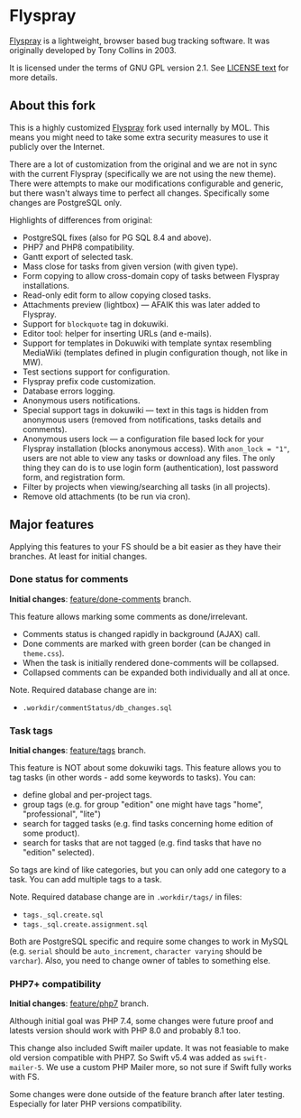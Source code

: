 Flyspray
========

[Flyspray](http://www.flyspray.org/) is a lightweight, browser based bug tracking software. It was originally developed by Tony Collins in 2003.

It is licensed under the terms of GNU GPL version 2.1. See [LICENSE text](/LICENSE) for more details.

About this fork
---------------

This is a highly customized [Flyspray](http://www.flyspray.org/) fork used internally by MOL. This means you might need to take some extra security measures to use it publicly over the Internet.

There are a lot of customization from the original and we are not in sync with the current Flyspray (specifically we are not using the new theme). There were attempts to make our modifications configurable and generic, but there wasn't always time to perfect all changes. Specifically some changes are PostgreSQL only.

Highlights of differences from original:

* PostgreSQL fixes (also for PG SQL 8.4 and above).
* PHP7 and PHP8 compatibility.
* Gantt export of selected task.
* Mass close for tasks from given version (with given type).
* Form copying to allow cross-domain copy of tasks between Flyspray installations.
* Read-only edit form to allow copying closed tasks.
* Attachments preview (lightbox) — AFAIK this was later added to Flyspray.
* Support for `blockquote` tag in dokuwiki.
* Editor tool: helper for inserting URLs (and e-mails).
* Support for templates in Dokuwiki with template syntax resembling MediaWiki (templates defined in plugin configuration though, not like in MW). 
* Test sections support for configuration.
* Flyspray prefix code customization.
* Database errors logging.
* Anonymous users notifications.
* Special support tags in dokuwiki — text in this tags is hidden from anonymous users (removed from notifications, tasks details and comments).
* Anonymous users lock — a configuration file based lock for your Flyspray installation (blocks anonymous access). With `anon_lock = "1"`, users are not able to view any tasks or download any files. The only thing they can do is to use login form (authentication), lost password form, and registration form.
* Filter by projects when viewing/searching all tasks (in all projects).
* Remove old attachments (to be run via cron).

Major features
--------------

Applying this features to your FS should be a bit easier as they have their branches. At least for initial changes.

### Done status for comments ###
**Initial changes**: [feature/done-comments](https://github.com/mol-pl/flyspray/commits/feature/done-comments) branch.

This feature allows marking some comments as done/irrelevant.
* Comments status is changed rapidly in background (AJAX) call.
* Done comments are marked with green border (can be changed in `theme.css`).
* When the task is initially rendered done-comments will be collapsed.
* Collapsed comments can be expanded both individually and all at once.

Note. Required database change are in:
* `.workdir/commentStatus/db_changes.sql`

### Task tags ###
**Initial changes**: [feature/tags](https://github.com/mol-pl/flyspray/commits/feature/tags) branch.

This feature is NOT about some dokuwiki tags. This feature allows you to tag tasks (in other words - add some keywords to tasks). You can:
* define global and per-project tags.  
* group tags (e.g. for group "edition" one might have tags "home", "professional", "lite") 
* search for tagged tasks (e.g. find tasks concerning home edition of some product).
* search for tasks that are not tagged (e.g. find tasks that have no "edition" selected).

So tags are kind of like categories, but you can only add one category to a task. You can add multiple tags to a task.

Note. Required database change are in `.workdir/tags/` in files:
* `tags._sql.create.sql`
* `tags._sql.create.assignment.sql`

Both are PostgreSQL specific and require some changes to work in MySQL (e.g. `serial` should be `auto_increment`, `character varying` should be `varchar`).
Also, you need to change owner of tables to something else.

### PHP7+ compatibility ###
**Initial changes**: [feature/php7](https://github.com/mol-pl/flyspray/commits/feature/php7) branch.

Although initial goal was PHP 7.4, some changes were future proof and latests version should work with PHP 8.0 and probably 8.1 too.

This change also included Swift mailer update. It was not feasiable to make old version compatible with PHP7. So Swift v5.4 was added as `swift-mailer-5`. We use a custom PHP Mailer more, so not sure if Swift fully works with FS.

Some changes were done outside of the feature branch after later testing. Especially for later PHP versions compatibility.
